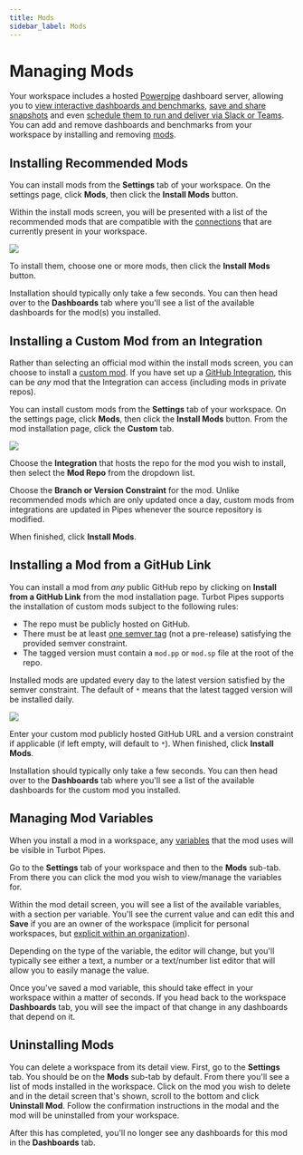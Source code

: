 ```yaml
---
title: Mods
sidebar_label: Mods
---
```


# Managing Mods

Your workspace includes a hosted [Powerpipe](https://powerpipe.io/) dashboard server, allowing you to [view interactive dashboards and benchmarks](/pipes/docs/dashboards#viewing-dashboards), [save and share snapshots](/pipes/docs/dashboards#saving--sharing-snapshots) and even [schedule them to run and deliver via Slack or Teams](/pipes/docs/dashboards#scheduling-snapshots).   You can add and remove dashboards and benchmarks from your workspace by installing and removing [mods](https://powerpipe.io/docs/build). 


## Installing Recommended Mods

You can install mods from the **Settings** tab of your workspace. On the settings page, click **Mods**, then click the **Install Mods** button.

Within the install mods screen, you will be presented with a list of the
recommended mods that are compatible with the
[connections](/pipes/docs/workspaces#managing-workspace-connections) that are currently present
in your workspace. 

![](/images/docs/pipes/mod_install_1.png)

To install them, choose one or more mods, then click the **Install Mods** button.

Installation should typically only take a few seconds. You can then head over to
the **Dashboards** tab where you'll see a list of the available dashboards for
the mod(s) you installed.


## Installing a Custom Mod from an Integration

Rather than selecting an official mod within the install mods screen, you can choose to install a [custom mod](https://powerpipe.io/docs/build).  If you have set up a [GitHub Integration](/pipes/docs/integrations/github), this can be *any* mod that the Integration can access (including mods in private repos).  

You can install custom mods from the **Settings** tab of your workspace. On the settings page, click **Mods**, then click the **Install Mods** button.  From the mod installation page, click the **Custom** tab.

![](/images/docs/pipes/mod_install_custom_filled_integration.png)

Choose the **Integration** that hosts the repo for the mod you wish to install, then select the **Mod Repo** from the dropdown list.  

Choose the **Branch or Version Constraint** for the mod.  Unlike recommended mods which are only updated once a day, custom mods from integrations are updated in Pipes whenever the source repository is modified. 

When finished, click **Install Mods**.


## Installing a Mod from a GitHub Link

You can install a mod from *any* public GitHub repo by clicking on **Install from a GitHub Link** from the mod installation page. Turbot Pipes supports the installation of custom mods subject to the following rules:

- The repo must be publicly hosted on GitHub.
- There must be at least [one semver tag](https://devhints.io/semver) (not a
  pre-release) satisfying the provided semver constraint.
- The tagged version must contain a `mod.pp` or `mod.sp` file at the root of the repo.

Installed mods are updated every day to the latest version satisfied by the
semver constraint. The default of `*` means that the latest tagged version will
be installed daily.


![](/images/docs/pipes/mod_install_custom_filled_no_int.png)


Enter your custom mod publicly hosted GitHub URL and a version constraint if
applicable (if left empty, will default to `*`). When finished, click **Install Mods**.


Installation should typically only take a few seconds. You can then head over to
the **Dashboards** tab where you'll see a list of the available dashboards for
the custom mod you installed.


## Managing Mod Variables

When you install a mod in a workspace, any [variables](https://powerpipe.io/docs/build/mod-variables) that the mod uses will be visible in Turbot Pipes.

Go to the **Settings** tab of your workspace and then to the **Mods** sub-tab.
From there you can click the mod you wish to view/manage the variables for.

Within the mod detail screen, you will see a list of the available variables,
with a section per variable. You'll see the current value and can edit this and
**Save** if you are an owner of the workspace (implicit for personal workspaces,
but [explicit within an organization](/pipes/docs/organizations#managing-users)).

Depending on the type of the variable, the editor will change, but you'll
typically see either a text, a number or a text/number list editor that will
allow you to easily manage the value.

Once you've saved a mod variable, this should take effect in your workspace
within a matter of seconds. If you head back to the workspace **Dashboards**
tab, you will see the impact of that change in any dashboards that depend on it.

## Uninstalling Mods

You can delete a workspace from its detail view. First, go to the **Settings**
tab. You should be on the **Mods** sub-tab by default. From there you'll see a
list of mods installed in the workspace. Click on the mod you wish to delete and
in the detail screen that's shown, scroll to the bottom and click **Uninstall
Mod**. Follow the confirmation instructions in the modal and the mod will be
uninstalled from your workspace.

After this has completed, you'll no longer see any dashboards for this mod in
the **Dashboards** tab.
